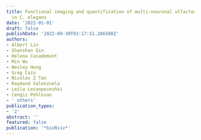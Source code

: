 ```yaml
---
title: Functional imaging and quantification of multi-neuronal olfactory responses
  in C. elegans
date: '2022-01-01'
draft: false
publishDate: '2022-09-30T03:17:51.286500Z'
authors:
- Albert Lin
- Shanshan Qin
- Helena Casademunt
- Min Wu
- Wesley Hung
- Greg Cain
- Nicolas Z Tan
- Raymond Valenzuela
- Leila Lesanpezeshki
- Cengiz Pehlevan
- ' others'
publication_types:
- '2'
abstract: ''
featured: false
publication: '*bioRxiv*'
---
```


